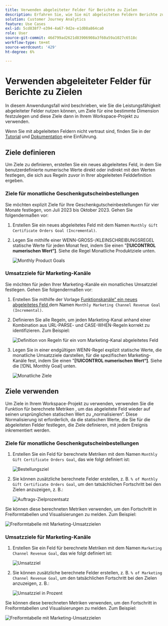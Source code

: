 ```yaml
---
title: Verwenden abgeleiteter Felder für Berichte zu Zielen
description: Erfahren Sie, wie Sie mit abgeleiteten Feldern Berichte zu Zielen (Zielen) in Ihren Workspace-Projekten erstellen können.
solution: Customer Journey Analytics
feature: Use Cases
exl-id: 5cd838f7-e394-4a67-9d2e-e1d08a864ca0
role: User
source-git-commit: 46d799ad2621d83906908a3f60a59a1027c6518c
workflow-type: tm+mt
source-wordcount: '429'
ht-degree: 6%

---
```


# Verwenden abgeleiteter Felder für Berichte zu Zielen

In diesem Anwendungsfall wird beschrieben, wie Sie die Leistungsfähigkeit abgeleiteter Felder nutzen können, um Ziele für eine bestimmte Dimension festzulegen und diese Ziele dann in Ihrem Workspace-Projekt zu verwenden.

Wenn Sie mit abgeleiteten Feldern nicht vertraut sind, finden Sie in der [Tutorial](https://experienceleague.adobe.com/docs/customer-journey-analytics-learn/tutorials/data-views/derived-fields-in-cja.html) und [Dokumentation](../data-views/derived-fields/derived-fields.md) eine Einführung.


## Ziele definieren

Um Ziele zu definieren, erstellen Sie ein neues abgeleitetes Feld, in dem Sie benutzerdefinierte numerische Werte direkt oder indirekt mit den Werten festlegen, die sich aus Regeln zuvor in Ihrer abgeleiteten Felddefinition ergeben.


### Ziele für monatliche Geschenkgutscheinbestellungen

Sie möchten explizit Ziele für Ihre Geschenkgutscheinbestellungen für vier Monate festlegen, von Juli 2023 bis Oktober 2023. Gehen Sie folgendermaßen vor:

1. Erstellen Sie ein neues abgeleitetes Feld mit dem Namen `Monthly Gift Certificate Orders Goal (Incremental)`.

1. Legen Sie mithilfe einer WENN-GROSS-/KLEINSCHREIBUNGSREGEL statische Werte für jeden Monat fest, indem Sie einen &quot;**[!UICONTROL numerischen Wert“]**. Siehe die Regel Monatliche Produktziele unten.

   ![Monthly Product Goals](assets/goals-derived-field-product-goals-1.png)


### Umsatzziele für Marketing-Kanäle

Sie möchten für jeden Ihrer Marketing-Kanäle ein monatliches Umsatzziel festlegen. Gehen Sie folgendermaßen vor:

1. Erstellen Sie mithilfe der Vorlage [Funktionskanäle“ ein neues abgeleitetes Feld ](/help/data-views/derived-fields/derived-fields.md#marketing-channels) dem Namen `Monthly Marketing Channel Revenue Goal (Incremental)`.

1. Definieren Sie alle Regeln, um jeden Marketing-Kanal anhand einer Kombination aus URL-PARSE- und CASE-WHEN-Regeln korrekt zu identifizieren. Zum Beispiel:

   ![Definition von Regeln für ein vom Marketing-Kanal abgeleitetes Feld](assets/goals-derived-field-marketing-channel-1.png)

1. Legen Sie in einer endgültigen WENN-Regel explizit statische Werte, die monatliche Umsatzziele darstellen, für die spezifischen Marketing-Kanäle fest, indem Sie einen &quot;**[!UICONTROL numerischen Wert“]**. Siehe die [!DNL Monthly Goal] unten.

   ![Monatliche Ziele](assets/goals-derived-field-marketing-channel-2.png)



## Ziele verwenden

Um Ziele in Ihrem Workspace-Projekt zu verwenden, verwenden Sie die Funktion für berechnete Metriken , um das abgeleitete Feld wieder auf seinen ursprünglichen statischen Wert zu „normalisieren“. Diese Normalisierung ist erforderlich, da die statischen Werte, die Sie für die abgeleiteten Felder festlegen, die Ziele definieren, mit jedem Ereignis inkrementiert werden.

### Ziele für monatliche Geschenkgutscheinbestellungen

1. Erstellen Sie ein Feld für berechnete Metriken mit dem Namen `Monthly Gift Certificate Orders Goal`, das wie folgt definiert ist:

   ![Bestellungsziel](assets/calculated-metric-ordersgoals.png)

1. Sie können zusätzliche berechnete Felder erstellen, z. B. `% of Monthly Gift Certificate Orders Goal`, um den tatsächlichen Fortschritt bei den Zielen anzuzeigen, z. B.:

   ![Auftrags-Zielprozentsatz](assets/calculated-metric-ordersgoalspercent.png)

Sie können diese berechneten Metriken verwenden, um den Fortschritt in Freiformtabellen und Visualisierungen zu melden. Zum Beispiel:

![Freiformtabelle mit Marketing-Umsatzzielen](assets/freeform-table-product-order-goals.png)


### Umsatzziele für Marketing-Kanäle

1. Erstellen Sie ein Feld für berechnete Metriken mit dem Namen `Marketing Channel Revenue Goal`, das wie folgt definiert ist:

   ![Umsatzziel](assets/calculated-metric-revenuegoals.png)

1. Sie können zusätzliche berechnete Felder erstellen, z. B. `% of Marketing Channel Revenue Goal`, um den tatsächlichen Fortschritt bei den Zielen anzuzeigen, z. B.:

   ![Umsatzziel in Prozent](assets/calculated-metric-revenuegoalspercent.png)

Sie können diese berechneten Metriken verwenden, um den Fortschritt in Freiformtabellen und Visualisierungen zu melden. Zum Beispiel:

![Freiformtabelle mit Marketing-Umsatzzielen](assets/freeform-table-marketing-channel-revenue-goals.png)
